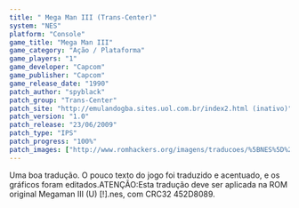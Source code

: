 ```yaml
---
title: " Mega Man III (Trans-Center)"
system: "NES"
platform: "Console"
game_title: "Mega Man III"
game_category: "Ação / Plataforma"
game_players: "1"
game_developer: "Capcom"
game_publisher: "Capcom"
game_release_date: "1990"
patch_author: "spyblack"
patch_group: "Trans-Center"
patch_site: "http://emulandogba.sites.uol.com.br/index2.html (inativo)"
patch_version: "1.0"
patch_release: "23/06/2009"
patch_type: "IPS"
patch_progress: "100%"
patch_images: ["http://www.romhackers.org/imagens/traducoes/%5BNES%5D%20Megaman%20III%20-%20Trans-Center%20-%201.png","http://www.romhackers.org/imagens/traducoes/%5BNES%5D%20Megaman%20III%20-%20Trans-Center%20-%202.png","http://www.romhackers.org/imagens/traducoes/%5BNES%5D%20Megaman%20III%20-%20Trans-Center%20-%203.png"]
---
```

Uma boa tradução. O pouco texto do jogo foi traduzido e acentuado, e os gráficos foram editados.ATENÇÃO:Esta tradução deve ser aplicada na ROM original Megaman III (U) [!].nes, com CRC32 452D8089.